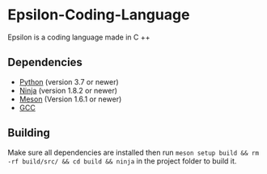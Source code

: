 # Epsilon-Coding-Language
Epsilon is a coding language made in C ++ 
## Dependencies
 - [Python](https://python.org) (version 3.7 or newer)
 - [Ninja](https://ninja-build.org) (version 1.8.2 or newer)
 - [Meson](https://mesonbuild.com/) (Version 1.6.1 or newer)
 - [GCC](https://gcc.gnu.org/)
## Building
Make sure all dependencies are installed then run `meson setup build && rm -rf build/src/ && cd build && ninja` in the project folder to build it.
